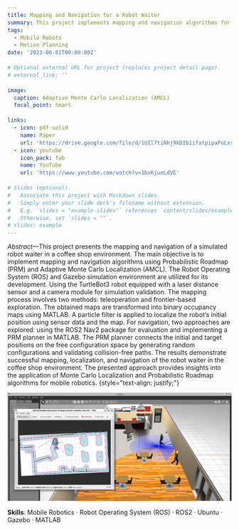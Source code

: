 ```yaml
---
title: Mapping and Navigation for a Robot Waiter
summary: This project implements mapping and navigation algorithms for a simulated robot waiter in a coffee shop environment. Here, Probabilistic Roadmap (PRM) and Adaptive Monte Carlo Localization (AMCL), along with the Robot Operating System (ROS) and Gazebo simulation, are used to solve different tasks. The TurtleBot3 robot, equipped with a laser distance sensor and camera module, is used for validation. Mapping involves teleoperation and frontier-based exploration, generating binary occupancy maps in MATLAB. Localization is performed using a particle filter, and navigation includes evaluating ROS2 Nav2 and implementing a PRM planner in MATLAB.
tags:
  - Mobile Robots
  - Motion Planning
date: '2023-06-01T00:00:00Z'

# Optional external URL for project (replaces project detail page).
# external_link: ''

image:
  caption: Adaptive Monte Carlo Localization (AMCL)
  focal_point: Smart

links:
  - icon: pdf-solid
    name: Paper
    url: 'https://drive.google.com/file/d/1UIl7tiNhj9kDIb1ifatpipaPoLxsXANC/view'
  - icon: youtube
    icon_pack: fab
    name: YouTube
    url: 'https://www.youtube.com/watch?v=1bvKjuoLdVE'

# Slides (optional).
#   Associate this project with Markdown slides.
#   Simply enter your slide deck's filename without extension.
#   E.g. `slides = "example-slides"` references `content/slides/example-slides.md`.
#   Otherwise, set `slides = ""`.
# slides: example
---
```


*Abstract*—This project presents the mapping and navigation of a simulated robot waiter in a coffee shop environment. The main objective is to implement mapping and navigation algorithms using Probabilistic Roadmap (PRM) and Adaptive Monte Carlo Localization (AMCL). The Robot Operating System (ROS) and Gazebo simulation environment are utilized for its development.
Using the TurtleBot3 robot equipped with a laser distance sensor and a camera module for simulation validation. The mapping process involves two methods: teleoperation and frontier-based
exploration. The obtained maps are transformed into binary occupancy maps using MATLAB. A particle filter is applied to localize the robot’s initial position using sensor data and the map.
For navigation, two approaches are explored: using the ROS2 Nav2 package for evaluation and implementing a PRM planner in MATLAB. The PRM planner connects the initial and target positions on the free configuration space by generating random configurations and validating collision-free paths. The results demonstrate successful mapping, localization, and navigation of the robot waiter in the coffee shop environment. The presented approach provides insights into the application of Monte Carlo Localization and Probabilistic Roadmap algorithms for mobile robotics.
{style="text-align: justify;"}

![alt nav2 ROS](nav2.png)

**Skills**: Mobile Robotics · Robot Operating System (ROS) · ROS2 · Ubuntu · Gazebo · MATLAB